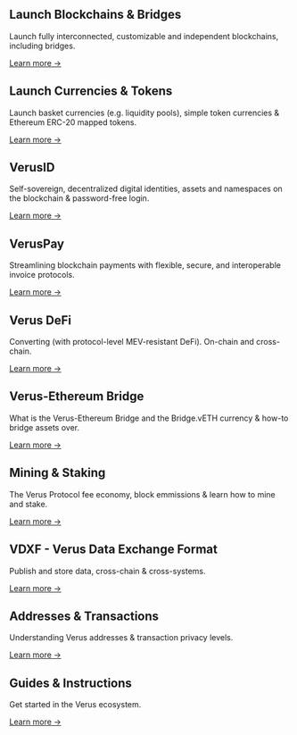 ## Launch Blockchains & Bridges

Launch fully interconnected, customizable and independent blockchains, including bridges.

[Learn more →](https://docs.verus.io/blockchains/)

## Launch Currencies & Tokens

Launch basket currencies (e.g. liquidity pools), simple token currencies & Ethereum ERC-20 mapped tokens.

[Learn more →](https://docs.verus.io/currencies/)

## VerusID

Self-sovereign, decentralized digital identities, assets and namespaces on the blockchain & password-free login.

[Learn more →](https://docs.verus.io/verusid/)

## VerusPay

Streamlining blockchain payments with flexible, secure, and interoperable invoice protocols.

[Learn more →](https://docs.verus.io/veruspay/)

## Verus DeFi

Converting (with protocol-level MEV-resistant DeFi). On-chain and cross-chain.

[Learn more →](https://docs.verus.io/sendcurrency/)

## Verus-Ethereum Bridge

What is the Verus-Ethereum Bridge and the Bridge.vETH currency & how-to bridge assets over.

[Learn more →](https://docs.verus.io/eth-bridge)

## Mining & Staking

The Verus Protocol fee economy, block emmissions & learn how to mine and stake.

[Learn more →](https://docs.verus.io/economy/)

## VDXF - Verus Data Exchange Format

Publish and store data, cross-chain & cross-systems.

[Learn more →](https://docs.verus.io/vdxf/)

## Addresses & Transactions

Understanding Verus addresses & transaction privacy levels.

[Learn more →](https://docs.verus.io/addresses/)

## Guides & Instructions

Get started in the Verus ecosystem.

[Learn more →](https://docs.verus.io/guides/)